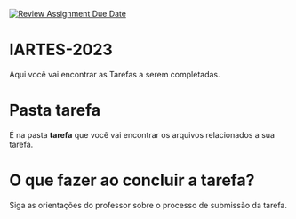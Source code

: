 [![Review Assignment Due Date](https://classroom.github.com/assets/deadline-readme-button-24ddc0f5d75046c5622901739e7c5dd533143b0c8e959d652212380cedb1ea36.svg)](https://classroom.github.com/a/Zu7WyCto)
# IARTES-2023
Aqui você vai encontrar as Tarefas a serem completadas.

# Pasta tarefa
É na pasta __tarefa__ que você vai encontrar os arquivos relacionados a sua tarefa.

# O que fazer ao concluir a tarefa?
Siga as orientações do professor sobre o processo de submissão da tarefa.

